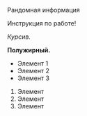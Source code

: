 Рандомная информация

Инструкция по работе!

*Курсив.*

**Полужирный.**

* Элемент 1
* Элемент 2
* Элемент 3

1. Элемент
2. Элемент
3. Элемент

